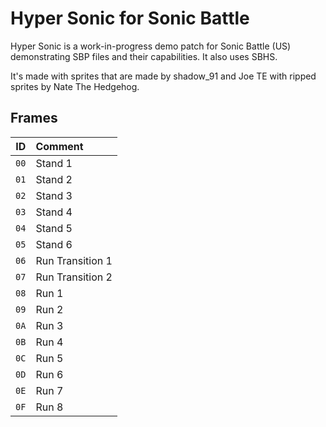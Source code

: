 # Hyper Sonic for Sonic Battle

Hyper Sonic is a work-in-progress demo patch for Sonic Battle (US) demonstrating SBP files and their capabilities. It also uses SBHS.

It's made with sprites that are made by shadow_91 and Joe TE with ripped sprites by Nate The Hedgehog.

## Frames

| ID |Comment|
|:--:|:------|
|``00``| Stand 1
|``01``| Stand 2
|``02``| Stand 3
|``03``| Stand 4
|``04``| Stand 5
|``05``| Stand 6
|``06``| Run Transition 1
|``07``| Run Transition 2
|``08``| Run 1
|``09``| Run 2
|``0A``| Run 3
|``0B``| Run 4
|``0C``| Run 5
|``0D``| Run 6
|``0E``| Run 7
|``0F``| Run 8